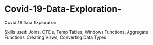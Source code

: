 # Covid-19-Data-Exploration-

Covid 19 Data Exploration  

Skills used: Joins, CTE's, Temp Tables, Windows Functions, Aggregate Functions, Creating Views, Converting Data Types
